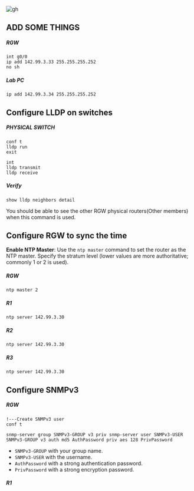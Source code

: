 ![gh](https://raw.githubusercontent.com/ndriannazriel04/Advanced-Network-Tech/main/obsidian/images173589032000079054k.png)

## ADD SOME THINGS

##### RGW
```
int g0/0
ip add 142.99.3.33 255.255.255.252
no sh
```

##### Lab PC
```
ip add 142.99.3.34 255.255.255.252

```

## Configure LLDP on switches

##### PHYSICAL SWITCH
```
conf t
lldp run
exit

int 
lldp transmit
lldp receive
```

##### Verify
```
show lldp neighbors detail
```

You should be able to see the other RGW physical routers(Other members) when this command is used.

## Configure RGW to sync the time

**Enable NTP Master**: Use the `ntp master` command to set the router as the NTP master. Specify the stratum level (lower values are more authoritative; commonly 1 or 2 is used).

##### RGW
```
ntp master 2
```

##### R1
```
ntp server 142.99.3.30
```

##### R2
```
ntp server 142.99.3.30
```

##### R3
```
ntp server 142.99.3.30
```

## Configure SNMPv3 



##### RGW
```
!---Create SNMPv3 user
conf t

snmp-server group SNMPv3-GROUP v3 priv snmp-server user SNMPv3-USER SNMPv3-GROUP v3 auth md5 AuthPassword priv aes 128 PrivPassword
```
- `SNMPv3-GROUP` with your group name.
- `SNMPv3-USER` with the username.
- `AuthPassword` with a strong authentication password.
- `PrivPassword` with a strong encryption password.
##### R1
```

```